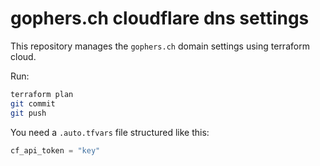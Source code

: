 # gophers.ch cloudflare dns settings

This repository manages the `gophers.ch` domain settings using terraform cloud.

Run:
```bash
terraform plan
git commit
git push
```

You need a `.auto.tfvars` file structured like this:
```terraform
cf_api_token = "key"
```